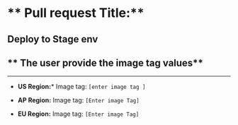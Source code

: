 <!-- ## Deployment Configuration

### Select Environments for Deployment
- [ ] DEV
- [ ] STAGING
- [ ] PREPROD
- [ ] PROD

### Image Tags per Region

#### DEV Environment
- US: `<enter image tag here>`  
- EU: `<enter image tag here>`  
- AP: `<enter image tag here>`  

#### STAGING Environment
- US: `<enter image tag here>`  
- EU: `<enter image tag here>`  
- AP: `<enter image tag here>`  

#### PREPROD Environment
- US: `<enter image tag here>`  
- EU: `<enter image tag here>`  
- AP: `<enter image tag here>`  

#### PROD Environment
- US: `<enter image tag here>`  
- EU: `<enter image tag here>`  
- AP: `<enter image tag here>`  
 -->
<!-- ## **Deployment Plan**
- [ ] DEV
- [ ] STAGING
- [ ] PREPROD
- [ ] PROD

## **Regions **
- [ ] US
- [ ] EU
- [ ] AP

## ** Dynamic Image tag Input**
- US: `[user input] `
- AP: `[user input] `
- EU: `[user input] ` -->
<!-- # ** Pull request Title:**
Deploy to Dev env
----
## ** The user  provide the image tag values**
----

- **US Region:**
Image tag: `[enter image tag ]`

- **AP Region:**
Image tag: `[Enter image Tag]`

- **EU Region:**
<<<<<<< HEAD
<<<<<<<< HEAD:.github/PULL_REQUEST_TEMPLATE1
Image tag: `[Enter image Tag]` -->
<!-- # ** Pull request Title:**
========
Image tag: `[Enter image Tag]` 
# ** Pull request Title:**
>>>>>>>> ce01e95e50d6eced1d1c84dfe778756f365f3498:.github/PULL_REQUEST_TEMPLA
=======
Image tag: `[Enter image Tag]` 
# ** Pull request Title:**
>>>>>>> e8eea3a3cff438feb1cc9ccf12cfbbfe8e1ff8a2
Deploy to Production env
----
## ** The user  provide the image tag values**
----

- **US Region:**
Image tag: `[enter image tag ]`

- **AP Region:**
Image tag: `[Enter image Tag]`

- **EU Region:**
<<<<<<< HEAD
<<<<<<<< HEAD:.github/PULL_REQUEST_TEMPLATE1
Image tag: `[Enter image Tag]`
========
Image tag: `[Enter image Tag]`
>>>>>>>> ce01e95e50d6eced1d1c84dfe778756f365f3498:.github/PULL_REQUEST_TEMPLA
=======
Image tag: `[Enter image Tag]`
>>>>>>> e8eea3a3cff438feb1cc9ccf12cfbbfe8e1ff8a2-->

# ** Pull request Title:**
Deploy to Stage env
----
## ** The user  provide the image tag values**
----

- **US Region:***
Image tag: `[enter image tag ]`

- **AP Region:**
Image tag: `[Enter image Tag]`

- **EU Region:**
Image tag: `[Enter image Tag]`